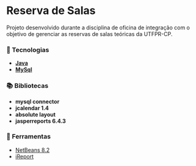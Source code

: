 # Reserva de Salas
Projeto desenvolvido durante a disciplina de oficina de integração com o objetivo de gerenciar as reservas de salas teóricas da UTFPR-CP.

### 🚀 Tecnologias

- [**Java**](https://www.java.com/pt-BR/)
- [**MySql**](https://www.mysql.com/) 


### 📚 Bibliotecas

 - **mysql connector**
 - **jcalendar 1.4**
 - **absolute layout**
 - **jasperreports 6.4.3**

### :hammer: Ferramentas

- [NetBeans 8.2](https://netbeans.org/downloads/8.2/rc/)
- [iReport](https://community.jaspersoft.com/project/ireport-designer/releases)

